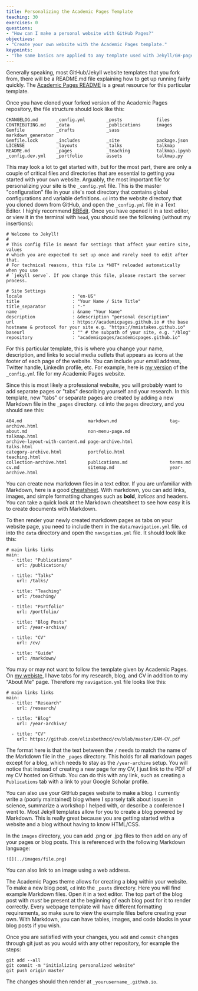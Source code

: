 ```yaml
---
title: Personalizing the Academic Pages Template
teaching: 30
exercises: 0
questions:
- "How can I make a personal website with GitHub Pages?"
objectives:
- "Create your own website with the Academic Pages template."
keypoints:
- "The same basics are applied to any template used with Jekyll/GH-pages."
---
```


Generally speaking, most GitHub/Jekyll website templates that you fork from, there will be a README.md file explaining how to get up running fairly quickly. The [Academic Pages README](https://github.com/academicpages/academicpages.github.io/blob/master/README.md) is a great resource for this particular template. 

Once you have cloned your forked version of the Academic Pages repository, the file structure should look like this:

```
CHANGELOG.md       _config.yml        _posts             files
CONTRIBUTING.md    _data              _publications      images
Gemfile            _drafts            _sass              markdown_generator
Gemfile.lock       _includes          _site              package.json
LICENSE            _layouts           _talks             talkmap
README.md          _pages             _teaching          talkmap.ipynb
_config.dev.yml    _portfolio         assets             talkmap.py
```

This may look a lot to get started with, but for the most part, there are only a couple of critical files and directories that are essential to getting you started with your own website. Arguably, the most important file for personalizing your site is the `_config.yml` file. This is the master "configuration" file in your site's root directory that contains global configurations and variable definitions. `cd` into the website directory that you cloned down from GitHub, and open the `_config.yml` file in a Text Editor. I highly recommend [BBEdit](https://www.barebones.com/products/bbedit/). Once you have opened it in a text editor,  or view it in the terminal with `head`, you should see the following (without my insertions): 

```
# Welcome to Jekyll!
#
# This config file is meant for settings that affect your entire site, values
# which you are expected to set up once and rarely need to edit after that.
# For technical reasons, this file is *NOT* reloaded automatically when you use
# `jekyll serve`. If you change this file, please restart the server process.

# Site Settings
locale                   : "en-US"
title                    : "Your Name / Site Title"
title_separator          : "-"
name                     : &name "Your Name"
description              : &description "personal description"
url                      : https://academicpages.github.io # the base hostname & protocol for your site e.g. "https://mmistakes.github.io"
baseurl                  : "" # the subpath of your site, e.g. "/blog"
repository               : "academicpages/academicpages.github.io"
```

For this particular template, this is where you change your name, description, and links to social media outlets that appears as icons at the footer of each page of the website. You can include your email address, Twitter handle, LinkedIn profile, etc. For example, here is [my version](https://github.com/elizabethmcd/elizabethmcd.github.io/blob/master/_config.yml) of the `_config.yml` file for my Academic Pages website.

Since this is most likely a professional website, you will probably want to add separate pages or "tabs" describing yourself and your research. In this template, new "tabs" or separate pages are created by adding a new Markdown file in the `_pages` directory. `cd` into the `pages` directory, and you should see this: 

```
404.md                         markdown.md                    tag-archive.html
about.md                       non-menu-page.md               talkmap.html
archive-layout-with-content.md page-archive.html              talks.html
category-archive.html          portfolio.html                 teaching.html
collection-archive.html        publications.md                terms.md
cv.md                          sitemap.md                     year-archive.html
```

You can create new markdown files in a text editor. If you are unfamiliar with Markdown, here is a good [cheatsheet](https://github.com/adam-p/markdown-here/wiki/Markdown-Cheatsheet). With markdown, you can add links, images, and simple formatting changes such as **bold**, _italices_ and headers. You can take a quick look at the Markdown cheatsheet to see how easy it is to create documents with Markdown. 

To then render your newly created markdown pages as tabs on your website page, you need to include them in the `data/navigation.yml` file. `cd` into the `data` directory and open the `navigation.yml` file. It should look like this:

```
# main links links
main:
  - title: "Publications"
    url: /publications/

  - title: "Talks"
    url: /talks/

  - title: "Teaching"
    url: /teaching/

  - title: "Portfolio"
    url: /portfolio/

  - title: "Blog Posts"
    url: /year-archive/

  - title: "CV"
    url: /cv/

  - title: "Guide"
    url: /markdown/
```

You may or may not want to follow the template given by Academic Pages. On [my webiste](https://elizabethmcd.github.io/), I have tabs for my research, blog, and CV in addition to my "About Me" page. Therefore my `navigation.yml` file looks like this:

```
# main links links
main:
  - title: "Research"
    url: /research/

  - title: "Blog"
    url: /year-archive/

  - title: "CV"
    url: https://github.com/elizabethmcd/cv/blob/master/EAM-CV.pdf
```

The format here is that the text between the `/` needs to match the name of the Markdown file in the `_pages` directory. This holds for all markdown pages except for a blog, which needs to stay as the `/year-archive` setup. You will notice that instead of creating a new page for my CV, I just link to the PDF of my CV hosted on Github. You can do this with any link, such as creating a `Publications` tab with a link to your Google Scholar profile. 

You can also use your GitHub pages website to make a blog. I currently write a (poorly maintained) blog where I sparsely talk about issues in science, summarize a workshop I helped with, or describe a conference I went to. Most Jekyll templates allow for you to create a blog powered by Markdown. This is really great because you are getting started with a website and a blog without having to know HTML/CSS. 

In the `images` directory, you can add .png or .jpg files to then add on any of your pages or blog posts. This is referenced with the following Markdown language: 

```
![](../images/file.png)
```

You can also link to an image using a web address. 

The Academic Pages theme allows for creating a blog within your website. To make a new blog post, `cd` into the `_posts` directory. Here you will find example Markdown files. Open it in a text editor. The top part of the blog post with _must_ be present at the beginning of each blog post for it to render correctly. Every webpage template will have different formatting requirements, so make sure to view the example files before creating your own. With Markdown, you can have tables, images, and code blocks in your blog posts if you wish. 

Once you are satisfied with your changes, you `add` and `commit` changes through git just as you would with any other repository, for example the steps: 

```
git add --all
git commit -m "initializing personalized website"
git push origin master
```

The changes should then render at `_yourusername_.github.io`. 


